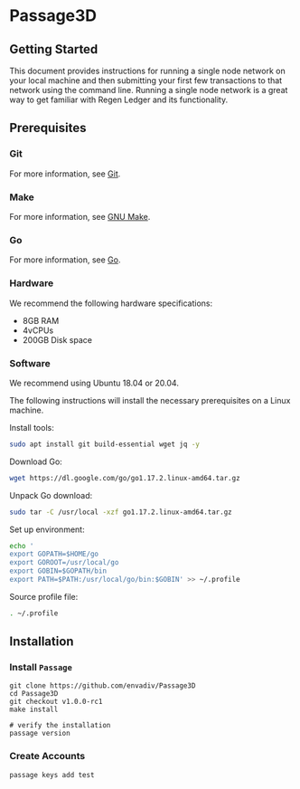 # Passage3D

## Getting Started
This document provides instructions for running a single node network on your local machine and then
submitting your first few transactions to that network using the command line. Running a single node network
is a great way to get familiar with Regen Ledger and its functionality.

## Prerequisites

### Git

For more information, see [Git](https://git-scm.com).

### Make

For more information, see [GNU Make](https://www.gnu.org/software/make/).

### Go

For more information, see [Go](https://golang.org/).

### Hardware

We recommend the following hardware specifications:

- 8GB RAM
- 4vCPUs
- 200GB Disk space

### Software

We recommend using Ubuntu 18.04 or 20.04.

The following instructions will install the necessary prerequisites on a Linux machine.

Install tools:

```bash
sudo apt install git build-essential wget jq -y
```

Download Go:

```bash
wget https://dl.google.com/go/go1.17.2.linux-amd64.tar.gz
```

Unpack Go download:

```bash
sudo tar -C /usr/local -xzf go1.17.2.linux-amd64.tar.gz
```

Set up environment:

```bash
echo '
export GOPATH=$HOME/go
export GOROOT=/usr/local/go
export GOBIN=$GOPATH/bin
export PATH=$PATH:/usr/local/go/bin:$GOBIN' >> ~/.profile
```

Source profile file:

```bash
. ~/.profile
```

## Installation

### Install `Passage`

```shell
git clone https://github.com/envadiv/Passage3D
cd Passage3D
git checkout v1.0.0-rc1
make install

# verify the installation
passage version
```

### Create Accounts
```shell
passage keys add test
```